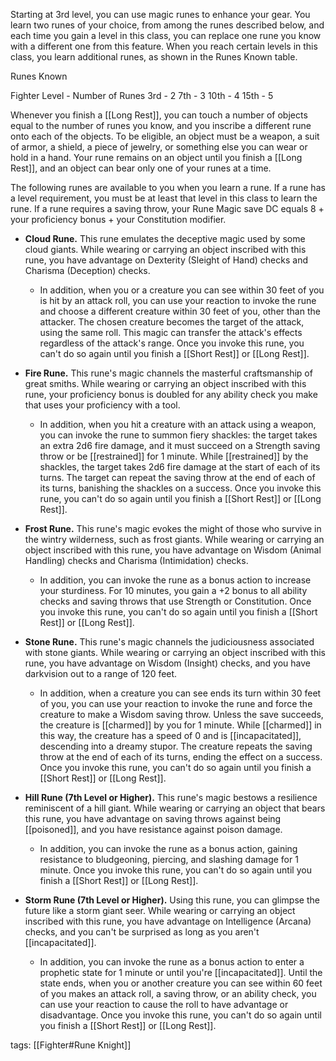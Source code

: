 Starting at 3rd level, you can use magic runes to enhance your gear. You learn two runes of your choice, from among the runes described below, and each time you gain a level in this class, you can replace one rune you know with a different one from this feature. When you reach certain levels in this class, you learn additional runes, as shown in the Runes Known table.

Runes Known

Fighter Level - Number of Runes
3rd - 2
7th - 3
10th - 4
15th - 5

Whenever you finish a [[Long Rest]], you can touch a number of objects equal to the number of runes you know, and you inscribe a different rune onto each of the objects. To be eligible, an object must be a weapon, a suit of armor, a shield, a piece of jewelry, or something else you can wear or hold in a hand. Your rune remains on an object until you finish a [[Long Rest]], and an object can bear only one of your runes at a time.

The following runes are available to you when you learn a rune. If a rune has a level requirement, you must be at least that level in this class to learn the rune. If a rune requires a saving throw, your Rune Magic save DC equals 8 + your proficiency bonus + your Constitution modifier.

-   **Cloud Rune.** This rune emulates the deceptive magic used by some cloud giants. While wearing or carrying an object inscribed with this rune, you have advantage on Dexterity (Sleight of Hand) checks and Charisma (Deception) checks.
    -   In addition, when you or a creature you can see within 30 feet of you is hit by an attack roll, you can use your reaction to invoke the rune and choose a different creature within 30 feet of you, other than the attacker. The chosen creature becomes the target of the attack, using the same roll. This magic can transfer the attack's effects regardless of the attack's range. Once you invoke this rune, you can't do so again until you finish a [[Short Rest]] or [[Long Rest]].

-   **Fire Rune.** This rune's magic channels the masterful craftsmanship of great smiths. While wearing or carrying an object inscribed with this rune, your proficiency bonus is doubled for any ability check you make that uses your proficiency with a tool.
    -   In addition, when you hit a creature with an attack using a weapon, you can invoke the rune to summon fiery shackles: the target takes an extra 2d6 fire damage, and it must succeed on a Strength saving throw or be [[restrained]] for 1 minute. While [[restrained]] by the shackles, the target takes 2d6 fire damage at the start of each of its turns. The target can repeat the saving throw at the end of each of its turns, banishing the shackles on a success. Once you invoke this rune, you can't do so again until you finish a [[Short Rest]] or [[Long Rest]].

-   **Frost Rune.** This rune's magic evokes the might of those who survive in the wintry wilderness, such as frost giants. While wearing or carrying an object inscribed with this rune, you have advantage on Wisdom (Animal Handling) checks and Charisma (Intimidation) checks.
    -   In addition, you can invoke the rune as a bonus action to increase your sturdiness. For 10 minutes, you gain a +2 bonus to all ability checks and saving throws that use Strength or Constitution. Once you invoke this rune, you can't do so again until you finish a [[Short Rest]] or [[Long Rest]].

-   **Stone Rune.** This rune's magic channels the judiciousness associated with stone giants. While wearing or carrying an object inscribed with this rune, you have advantage on Wisdom (Insight) checks, and you have darkvision out to a range of 120 feet.
    -   In addition, when a creature you can see ends its turn within 30 feet of you, you can use your reaction to invoke the rune and force the creature to make a Wisdom saving throw. Unless the save succeeds, the creature is [[charmed]] by you for 1 minute. While [[charmed]] in this way, the creature has a speed of 0 and is [[incapacitated]], descending into a dreamy stupor. The creature repeats the saving throw at the end of each of its turns, ending the effect on a success. Once you invoke this rune, you can't do so again until you finish a [[Short Rest]] or [[Long Rest]].

-   **Hill Rune (7th Level or Higher).** This rune's magic bestows a resilience reminiscent of a hill giant. While wearing or carrying an object that bears this rune, you have advantage on saving throws against being [[poisoned]], and you have resistance against poison damage.
    -   In addition, you can invoke the rune as a bonus action, gaining resistance to bludgeoning, piercing, and slashing damage for 1 minute. Once you invoke this rune, you can't do so again until you finish a [[Short Rest]] or [[Long Rest]].

-   **Storm Rune (7th Level or Higher).** Using this rune, you can glimpse the future like a storm giant seer. While wearing or carrying an object inscribed with this rune, you have advantage on Intelligence (Arcana) checks, and you can't be surprised as long as you aren't [[incapacitated]].
    -   In addition, you can invoke the rune as a bonus action to enter a prophetic state for 1 minute or until you're [[incapacitated]]. Until the state ends, when you or another creature you can see within 60 feet of you makes an attack roll, a saving throw, or an ability check, you can use your reaction to cause the roll to have advantage or disadvantage. Once you invoke this rune, you can't do so again until you finish a [[Short Rest]] or [[Long Rest]].

tags: [[Fighter#Rune Knight]]